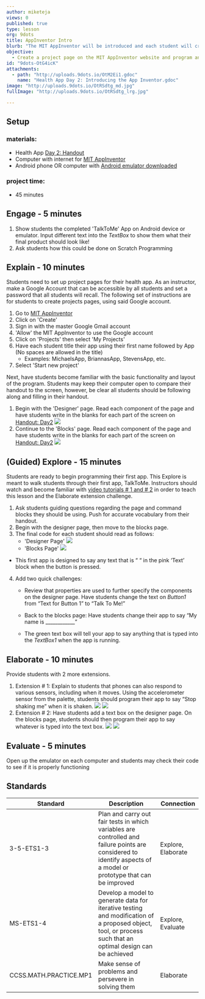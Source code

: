 ```yaml
---
author: miketeja
views: 0
published: true
type: lesson
org: 9dots
title: AppInventor Intro
blurb: "The MIT AppInventor will be introduced and each student will create a project page under the instructor’s account. After getting familiar with the layout of the AppInventor and the basic functionality, students work with the instructor to design and build their first app!"
objective: 
  - Create a project page on the MIT AppInventor website and program an app that says text outloud when a button is pressed
id: "9dots-OtG4icK"
attachments: 
  - path: "http://uploads.9dots.io/OtM2Ei1.gdoc"
    name: "Health App Day 2: Introducing the App Inventor.gdoc"
image: "http://uploads.9dots.io/OtRSdtg_md.jpg"
fullImage: "http://uploads.9dots.io/OtRSdtg_lrg.jpg"

---
```


## Setup
### materials:
- Health App [Day 2: Handout](http://uploads.9dots.io/OtM2Ei1.gdoc)
- Computer with internet for [MIT AppInventor](http://appinventor.mit.edu/explore/)
- Android phone OR computer with [Android emulator downloaded](http://appinventor.mit.edu/explore/ai2/setup-emulator.html)

### project time:
- 45 minutes

## Engage - 5 minutes
1. Show students the completed 'TalkToMe' App on Android device or emulator. Input different text into the _TextBox_ to show them what their final product should look like!
2. Ask students how this could be done on Scratch Programming

## Explain - 10 minutes
Students need to set up project pages for their health app. As an instructor, make a Google Account that can be accessible by all students and set a password that all students will recall. The following set of instructions are for students to create projects pages, using said Google account.

1. Go to [MIT AppInventor](www.appinventor.mit.edu)
2. Click on 'Create'
3. Sign in with the master Google Gmail account
4. 'Allow' the MIT AppInventor to use the Google account
5. Click on 'Projects' then select 'My Projects'
6. Have each student title their app using their first name followed by App (No spaces are allowed in the title)
	- Examples: MichaelsApp, BriannasApp, StevensApp, etc.
7. Select 'Start new project'

Next, have students become familiar with the basic functionality and layout of the program. Students may keep their computer open to compare their handout to the screen, however, be clear all students should be following along and filling in their handout.

1. Begin with the 'Designer' page. Read each component of the page and have students write in the blanks for each part of the screen on [Handout: Day2](http://uploads.9dots.io/OtM2Ei1.gdoc)
![](http://uploads.9dots.io/OtG9aO0_md.jpg) 
2. Continue to the 'Blocks' page. Read each component of the page and have students write in the blanks for each part of the screen on [Handout: Day2](http://uploads.9dots.io/OtM2Ei1.gdoc)
![](http://uploads.9dots.io/OtG9XZV_md.jpg) 

## (Guided) Explore - 15 minutes 
Students are ready to begin programming their first app. This Explore is meant to walk students through their first app, TalkToMe. Instructors should watch and become familiar with [video tutorials # 1 and # 2](http://appinventor.mit.edu/explore/ai2/beginner-videos.html)  in order to teach this lesson and the Elaborate extension challenge.

1. Ask students guiding questions regarding the page and command blocks they should be using. Push for accurate vocabulary from their handout. 
2. Begin with the designer page, then move to the blocks page.
3. The final code for each student should read as follows: 
	- 'Designer Page'
    ![](http://uploads.9dots.io/OtGBamq_md.jpg) 
    - 'Blocks Page'
    ![](http://uploads.9dots.io/OtGBiaw_md.jpg) 
- This first app is designed to say any text that is “ “ in the pink ‘Text’ block when the button is pressed. 
4. Add two quick challenges: 
	- Review that properties are used to further specify the components on the designer page. Have students change the text on 	_Button1_ from “Text for Button 1” to “Talk To Me!”
	- Back to the blocks page: Have students change their app to say “My name is ____________”

	- The green text box will tell your app to say anything that is typed into the _TextBox1_ when the app is running.
    
## Elaborate - 10 minutes
Provide students with 2 more extensions. 

1. Extension # 1: Explain to students that phones can also respond to various sensors, including when it moves. Using the accelerometer sensor from the palette, students should program their app to say “Stop shaking me” when it is shaken.
![](http://uploads.9dots.io/OtGDT2q_md.jpg) ![](http://uploads.9dots.io/OtGDbeP_md.jpg) 
2. Extension # 2: Have students add a text box on the designer page. On the blocks page, students should then program their app to say whatever is typed into the text box. 
![](http://uploads.9dots.io/OtGDjBD_md.jpg) ![](http://uploads.9dots.io/OtGDmt7_md.jpg) 

## Evaluate - 5 minutes
Open up the emulator on each computer and students may check their code to see if it is properly functioning

## Standards
 
| Standard      | Description   | Connection  |
| ------------- |---------------| ------|
| 3-5-ETS1-3 | Plan and carry out fair tests in which variables are controlled and failure points are considered to identify aspects of a model or prototype that can be improved | Explore, Elaborate |
| MS-ETS1-4 | Develop a model to generate data for iterative testing and modification of a proposed object, tool, or process such that an optimal design can be achieved | Explore, Evaluate |
| CCSS.MATH.PRACTICE.MP1 | Make sense of problems and persevere in solving them | Elaborate |

